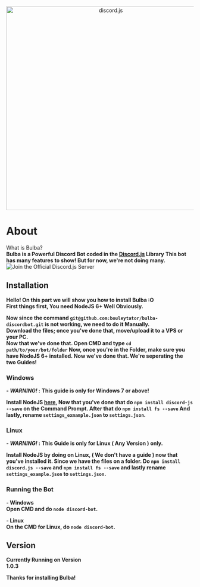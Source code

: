 <div align="center">
  <br />
  <p>
    <a href="https://discord.js.org"><img src="http://orig02.deviantart.net/a46c/f/2015/008/a/2/bulbasaur_banner_by_sakuraalexia-d8d2uht.png" width="546" alt="discord.js" /></a>
  </p>
</div>

# About

What is Bulba?  
**Bulba is a Powerful Discord Bot coded in the [Discord.js](https://discord.js.org) Library** 
**This bot has many features to show! But for now, we're not doing many.**  
<img src="http://imgur.com/Nz5u2f2" alt="Join the Official Discord.js Server"></a></p>


## Installation
**Hello! On this part we will show you how to install Bulba :O  
First things first, You need NodeJS 6+ Well Obviously.**  


**Now since the command `git@github.com:bouleytator/bulba-discordbot.git` is not working, we need to do it Manually.   
Download the files; once you've done that, move/upload it to a VPS or your PC.  
Now that we've done that. Open CMD and type `cd path/to/your/bot/folder` Now, once you're in the Folder, make sure you have NodeJS 6+ installed. Now we've done that. We're seperating the two Guides!**  

### Windows
**- *WARNING!* :** **This guide is only for Windows 7 or above!** 

**Install NodeJS [here](https://nodejs.org), Now that you've done that do `npm install discord-js --save` on the Command Prompt. After that do `npm install fs --save` And lastly, rename `settings_exmample.json` to `settings.json`.**

### Linux
**- *WARNING!* :** **This Guide is only for Linux ( Any Version ) only.**

**Install NodeJS by doing on Linux, ( We don't have a guide ) now that you've installed it. Since we have the files on a folder. Do `npm install discord.js --save` and `npm install fs --save` and lastly rename `settings_example.json` to `settings.json`.** 

### Running the Bot

**- Windows  
Open CMD and do `node discord-bot`.** 

**- Linux  
On the CMD for Linux, do `node discord-bot`.**  



## Version  
**Currently Running on Version**  
**1.0.3**


**Thanks for installing Bulba!**

